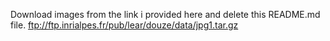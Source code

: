 Download images from the link i provided here and delete this README.md file.
ftp://ftp.inrialpes.fr/pub/lear/douze/data/jpg1.tar.gz
